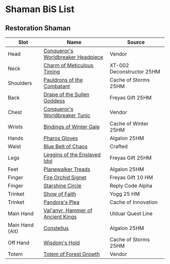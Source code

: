 # Shaman BiS List
## Restoration Shaman

|  Slot           | Name                                                                                   | Source                     |
|-----------------|----------------------------------------------------------------------------------------|----------------------------|
| Head            | [Conqueror's Worldbreaker Headpiece](http://wotlk.cavernoftime.com/item=46201)         | Vendor                     |
| Neck            | [Charm of Meticulous Timing](http://wotlk.cavernoftime.com/item=45443)                 | XT-002 Deconstructor  25HM |
| Shoulders       | [Pauldrons of the Combatant](http://wotlk.cavernoftime.com/item=45474)                 | Cache of Storms 25HM       |
| Back            | [Drape of the Sullen Goddess](http://wotlk.cavernoftime.com/item=45486)                | Freyas Gift 25HM           |
| Chest           | [Conqueror's Worldbreaker Tunic](http://wotlk.cavernoftime.com/item=46198)             | Vendor                     |
| Wrists          | [Bindings of Winter Gale](http://wotlk.cavernoftime.com/item=45460)                    | Cache of Winter 25HM       |
| Hands           | [Pharos Gloves](http://wotlk.cavernoftime.com/item=45665)                              | Algalon 25HM               |
| Waist           | [Blue Belt of Chaos](http://wotlk.cavernoftime.com/item=45554)                         | Crafted                    |
| Legs            | [Leggins of the Enslaved Idol](http://wotlk.cavernoftime.com/item=45488)               | Freyas Gift 25HM           |
| Feet            | [Planewalker Treads](http://wotlk.cavernoftime.com/item=45615)                         | Algalon 25HM               |
| Finger          | [Fire Orchid Signet](http://wotlk.cavernoftime.com/item=45946)                         | Freyas Gift 10 HM          |
| Finger          | [Starshine Circle](http://wotlk.cavernoftime.com/item=45614)                           | Reply Code Alpha           |
| Trinket         | [Show of Faith](http://wotlk.cavernoftime.com/item=45535)                              | Yogg 25 HM                 |
| Trinket         | [Pandora's Plea](http://wotlk.cavernoftime.com/item=45490)                             | Cache of Innovation        |
| Main Hand       | [Val'anyr, Hammer of Ancient Kings](https://wotlk.evowow.com/?item=46017)              | Ulduar Quest Line          |
| Main Hand (Alt) | [Constellus](http://wotlk.cavernoftime.com/item=45612)                                 | Algalon 25HM               |
| Off Hand        | [Wisdom's Hold](http://wotlk.cavernoftime.com/item=45470)                              | Cache of Storms 25HM       |
| Totem           | [Totem of Forest Growth](http://wotlk.cavernoftime.com/item=40709)                     | Vendor                     |
